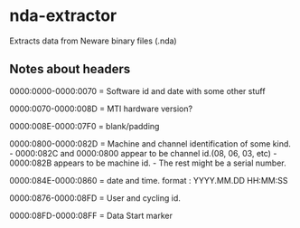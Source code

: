 # nda-extractor
Extracts data from Neware binary files (.nda)

## Notes about headers
0000:0000-0000:0070 = Software id and date with some other stuff

0000:0070-0000:008D = MTI hardware version?

0000:008E-0000:07F0 = blank/padding

0000:0800-0000:082D = Machine and channel identification of some kind. 
    - 0000:082C and 0000:0800 appear to be channel id.(08, 06, 03, etc)
    - 0000:082B appears to be machine id.
    - The rest might be a serial number. 

0000:084E-0000:0860 = date and time.  format : YYYY.MM.DD HH:MM:SS

0000:0876-0000:08FD = User and cycling id.

0000:08FD-0000:08FF = Data Start marker
